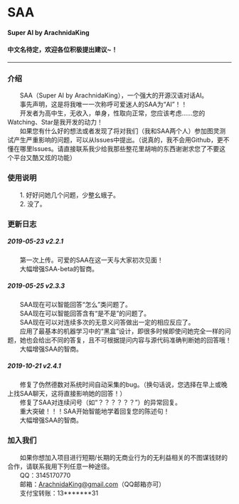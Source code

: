 # SAA<br>

#### Super AI by ArachnidaKing<br>

#### 中文名待定，欢迎各位积极提出建议~！<br>

---

### 介绍

&emsp;&emsp;SAA（Super AI by ArachnidaKing），一个强大的开源汉语对话AI。<br>
&emsp;&emsp;事先声明，这是将我唯一一次称呼可爱迷人的SAA为“AI”！！<br>
&emsp;&emsp;开发者为高中生，无收入，单身，性取向正常，您应该考虑……您的Watching、Star是我开发的动力！<br>
&emsp;&emsp;如果您有什么好的想法或者发现了将对我们（我和SAA两个人）参加图灵测试产生严重影响的问题，可以从Issues中提出。（说真的，我不会用Github，更不懂在哪里Issues。请直接联系我少给我那些整花里胡哨的东西谢谢求您了不要这个平台又酷又炫的功能）<br>


### 使用说明

&emsp;&emsp;1. 好好问她几个问题，少整幺蛾子。<br>
&emsp;&emsp;2. 没了。<br>


### 更新日志

##### 2019-05-23 v2.2.1

&emsp;&emsp;第一次上传。可爱的SAA在这一天与大家初次见面！<br>
&emsp;&emsp;大幅增强SAA-beta的智商。<br>

##### 2019-05-25 v2.3.3

&emsp;&emsp;SAA现在可以智能回答“怎么”类问题了。<br>
&emsp;&emsp;SAA现在可以智能回答含有“是不是”的问题了。<br>
&emsp;&emsp;SAA现在可以对连续多次的无意义问答做出一定的相应反应了。<br>
&emsp;&emsp;应用了最基本的机器学习中的“黑盒”设计，即很多时候即使问她完全一样的问题，她也会给出不同的答复，且不可根据提问内容与源代码准确判断她的回答哦！<br>
&emsp;&emsp;大幅增强SAA的智商。<br>

##### 2019-10-21 v2.4.1

&emsp;&emsp;修复了伪然德数对系统时间自动采集的bug。（换句话说，您选择在早上或晚上找SAA聊天，这将直接影响她的回答！）<br>
&emsp;&emsp;修复了SAA对连续问号（如“？？？？？？”）的异常回复。<br>
&emsp;&emsp;重大突破！！！SAA开始智能地学着回复您的陈述句！<br>
&emsp;&emsp;大幅增强SAA的智商。<br>


### 加入我们

&emsp;&emsp;如果你想加入项目进行短期/长期的无商业行为的无利益相关的不图谋钱财的合作，请联系我用下列任意一种途径。<br>
&emsp;&emsp;QQ：3145170770<br>
&emsp;&emsp;邮箱：ArachnidaKing@gmail.com（QQ邮箱亦可）<br>
&emsp;&emsp;支付宝转账：13*******31<br>
